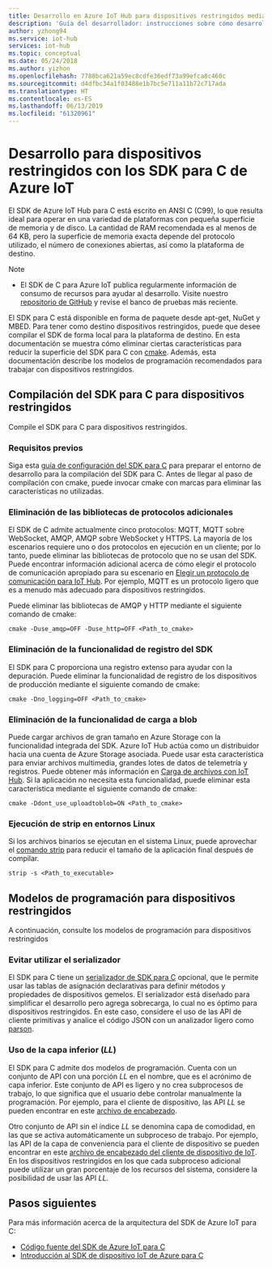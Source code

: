 ```yaml
---
title: Desarrollo en Azure IoT Hub para dispositivos restringidos mediante los SDK para C de IoT Hub | Microsoft Docs
description: 'Guía del desarrollador: instrucciones sobre cómo desarrollar mediante los SDK de Azure IoT para dispositivos restringidos.'
author: yzhong94
ms.service: iot-hub
services: iot-hub
ms.topic: conceptual
ms.date: 05/24/2018
ms.author: yizhon
ms.openlocfilehash: 7788bca621a59ec8cdfe36edf73a99efca8c460c
ms.sourcegitcommit: d4dfbc34a1f03488e1b7bc5e711a11b72c717ada
ms.translationtype: HT
ms.contentlocale: es-ES
ms.lasthandoff: 06/13/2019
ms.locfileid: "61320961"
---
```

# <a name="develop-for-constrained-devices-using-azure-iot-c-sdk"></a>Desarrollo para dispositivos restringidos con los SDK para C de Azure IoT

El SDK de Azure IoT Hub para C está escrito en ANSI C (C99), lo que resulta ideal para operar en una variedad de plataformas con pequeña superficie de memoria y de disco. La cantidad de RAM recomendada es al menos de 64 KB, pero la superficie de memoria exacta depende del protocolo utilizado, el número de conexiones abiertas, así como la plataforma de destino.
> [!NOTE]
> * El SDK de C para Azure IoT publica regularmente información de consumo de recursos para ayudar al desarrollo.  Visite nuestro [repositorio de GitHub](https://github.com/Azure/azure-iot-sdk-c/blob/master/doc/c_sdk_resource_information.md) y revise el banco de pruebas más reciente.
>

El SDK para C está disponible en forma de paquete desde apt-get, NuGet y MBED. Para tener como destino dispositivos restringidos, puede que desee compilar el SDK de forma local para la plataforma de destino. En esta documentación se muestra cómo eliminar ciertas características para reducir la superficie del SDK para C con [cmake](https://cmake.org/). Además, esta documentación describe los modelos de programación recomendados para trabajar con dispositivos restringidos.

## <a name="building-the-c-sdk-for-constrained-devices"></a>Compilación del SDK para C para dispositivos restringidos

Compile el SDK para C para dispositivos restringidos.

### <a name="prerequisites"></a>Requisitos previos

Siga esta [guía de configuración del SDK para C](https://github.com/Azure/azure-iot-sdk-c/blob/master/doc/devbox_setup.md) para preparar el entorno de desarrollo para la compilación del SDK para C. Antes de llegar al paso de compilación con cmake, puede invocar cmake con marcas para eliminar las características no utilizadas.

### <a name="remove-additional-protocol-libraries"></a>Eliminación de las bibliotecas de protocolos adicionales

El SDK de C admite actualmente cinco protocolos: MQTT, MQTT sobre WebSocket, AMQP, AMQP sobre WebSocket y HTTPS. La mayoría de los escenarios requiere uno o dos protocolos en ejecución en un cliente; por lo tanto, puede eliminar las bibliotecas de protocolo que no se usan del SDK. Puede encontrar información adicional acerca de cómo elegir el protocolo de comunicación apropiado para su escenario en [Elegir un protocolo de comunicación para IoT Hub](iot-hub-devguide-protocols.md). Por ejemplo, MQTT es un protocolo ligero que es a menudo más adecuado para dispositivos restringidos.

Puede eliminar las bibliotecas de AMQP y HTTP mediante el siguiente comando de cmake:

```
cmake -Duse_amqp=OFF -Duse_http=OFF <Path_to_cmake>
```

### <a name="remove-sdk-logging-capability"></a>Eliminación de la funcionalidad de registro del SDK

El SDK para C proporciona una registro extenso para ayudar con la depuración. Puede eliminar la funcionalidad de registro de los dispositivos de producción mediante el siguiente comando de cmake:

```
cmake -Dno_logging=OFF <Path_to_cmake>
```

### <a name="remove-upload-to-blob-capability"></a>Eliminación de la funcionalidad de carga a blob

Puede cargar archivos de gran tamaño en Azure Storage con la funcionalidad integrada del SDK. Azure IoT Hub actúa como un distribuidor hacia una cuenta de Azure Storage asociada. Puede usar esta característica para enviar archivos multimedia, grandes lotes de datos de telemetría y registros. Puede obtener más información en [Carga de archivos con IoT Hub](iot-hub-devguide-file-upload.md). Si la aplicación no necesita esta funcionalidad, puede eliminar esta característica mediante el siguiente comando de cmake:

```
cmake -Ddont_use_uploadtoblob=ON <Path_to_cmake>
```

### <a name="running-strip-on-linux-environment"></a>Ejecución de strip en entornos Linux

Si los archivos binarios se ejecutan en el sistema Linux, puede aprovechar el [comando strip](https://en.wikipedia.org/wiki/Strip_(Unix)) para reducir el tamaño de la aplicación final después de compilar.

```
strip -s <Path_to_executable>
```

## <a name="programming-models-for-constrained-devices"></a>Modelos de programación para dispositivos restringidos

A continuación, consulte los modelos de programación para dispositivos restringidos

### <a name="avoid-using-the-serializer"></a>Evitar utilizar el serializador

El SDK para C tiene un [serializador de SDK para C](https://github.com/Azure/azure-iot-sdk-c/tree/master/serializer) opcional, que le permite usar las tablas de asignación declarativas para definir métodos y propiedades de dispositivos gemelos. El serializador está diseñado para simplificar el desarrollo pero agrega sobrecarga, lo cual no es óptimo para dispositivos restringidos. En este caso, considere el uso de las API de cliente primitivas y analice el código JSON con un analizador ligero como [parson](https://github.com/kgabis/parson).

### <a name="use-the-lower-layer-ll"></a>Uso de la capa inferior (_LL_)

El SDK para C admite dos modelos de programación. Cuenta con un conjunto de API con una porción _LL_ en el nombre, que es el acrónimo de capa inferior. Este conjunto de API es ligero y no crea subprocesos de trabajo, lo que significa que el usuario debe controlar manualmente la programación. Por ejemplo, para el cliente de dispositivo, las API _LL_ se pueden encontrar en este [archivo de encabezado](https://github.com/Azure/azure-iot-sdk-c/blob/master/iothub_client/inc/iothub_device_client_ll.h). 

Otro conjunto de API sin el índice _LL_ se denomina capa de comodidad, en las que se activa automáticamente un subproceso de trabajo. Por ejemplo, las API de la capa de conveniencia para el cliente de dispositivo se pueden encontrar en este [archivo de encabezado del cliente de dispositivo de IoT](https://github.com/Azure/azure-iot-sdk-c/blob/master/iothub_client/inc/iothub_device_client.h). En los dispositivos restringidos en los que cada subproceso adicional puede utilizar un gran porcentaje de los recursos del sistema, considere la posibilidad de usar las API _LL_.

## <a name="next-steps"></a>Pasos siguientes

Para más información acerca de la arquitectura del SDK de Azure IoT para C:
-   [Código fuente del SDK de Azure IoT para C](https://github.com/Azure/azure-iot-sdk-c/)
-   [Introducción al SDK de dispositivo IoT de Azure para C](iot-hub-device-sdk-c-intro.md)

